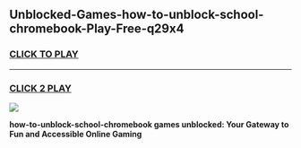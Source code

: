 
## Unblocked-Games-how-to-unblock-school-chromebook-Play-Free-q29x4
<h3>
<a href="https://premium76.site?title=how-to-unblock-school-chromebook&ref=18A1">CLICK TO PLAY</a></h3>
<hr>

<h3>
<a href="https://premium76.site?title=how-to-unblock-school-chromebook&ref=18A1">CLICK 2 PLAY</a>
  
</h3>

<a href="https://premium76.site?title=how-to-unblock-school-chromebook&ref=18A1"><img src="https://clearcache.store/games.png"></a>


**how-to-unblock-school-chromebook games unblocked: Your Gateway to Fun and Accessible Online Gaming**
